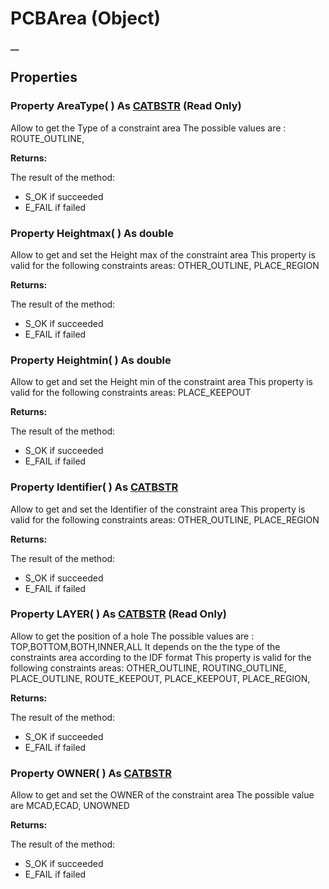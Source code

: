 # PCBArea (Object)

**__**

## Properties

### Property **AreaType**( ) As [CATBSTR](../System/typedef_CATBSTR_8129.md) (Read Only)

Allow to get the Type of a constraint area The possible values are : ROUTE_OUTLINE,

**Returns:**

The result of the method:
  * S_OK if succeeded
  * E_FAIL if failed

### Property **Heightmax**( ) As double

Allow to get and set the Height max of the constraint area This property is valid for the following constraints areas: OTHER_OUTLINE, PLACE_REGION

**Returns:**

The result of the method:
  * S_OK if succeeded
  * E_FAIL if failed

### Property **Heightmin**( ) As double

Allow to get and set the Height min of the constraint area This property is valid for the following constraints areas: PLACE_KEEPOUT

**Returns:**

The result of the method:
  * S_OK if succeeded
  * E_FAIL if failed

### Property **Identifier**( ) As [CATBSTR](../System/typedef_CATBSTR_8129.md)

Allow to get and set the Identifier of the constraint area This property is valid for the following constraints areas: OTHER_OUTLINE, PLACE_REGION

**Returns:**

The result of the method:
  * S_OK if succeeded
  * E_FAIL if failed

### Property **LAYER**( ) As [CATBSTR](../System/typedef_CATBSTR_8129.md) (Read Only)

Allow to get the position of a hole The possible values are : TOP,BOTTOM,BOTH,INNER,ALL It depends on the the type of the constraints area according to the IDF format This property is valid for the following constraints areas: OTHER_OUTLINE, ROUTING_OUTLINE, PLACE_OUTLINE, ROUTE_KEEPOUT, PLACE_KEEPOUT, PLACE_REGION,

**Returns:**

The result of the method:
  * S_OK if succeeded
  * E_FAIL if failed

### Property **OWNER**( ) As [CATBSTR](../System/typedef_CATBSTR_8129.md)

Allow to get and set the OWNER of the constraint area The possible value are MCAD,ECAD, UNOWNED

**Returns:**

The result of the method:
  * S_OK if succeeded
  * E_FAIL if failed